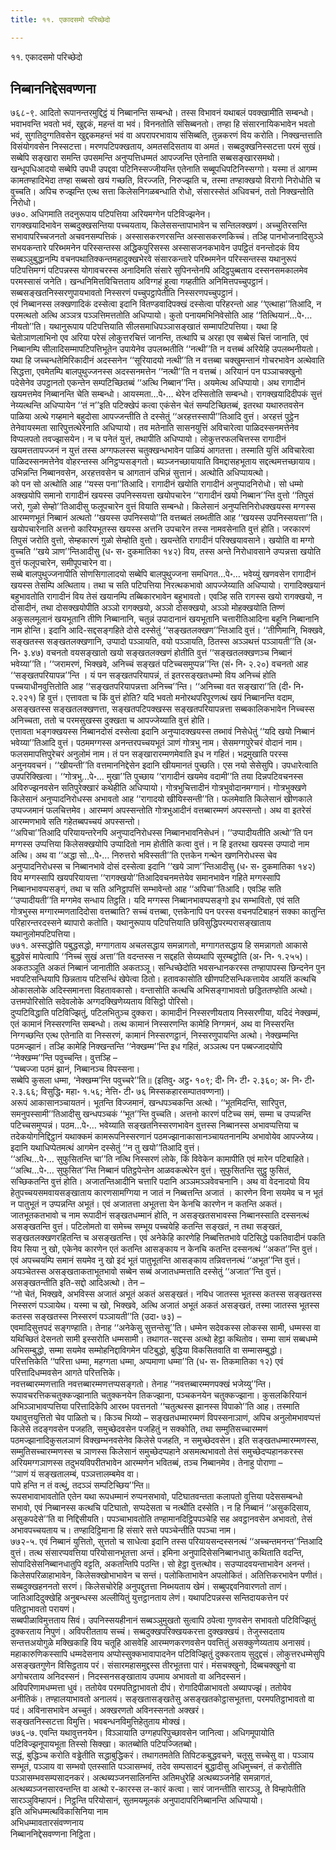```yaml
---
title: ११. एकादसमो परिच्छेदो

---
```

११. एकादसमो परिच्छेदो  


## निब्बाननिद्देसवण्णना

७६८-९. आदितो रूपानन्तरमुद्दिट्ठं यं निब्बानन्ति सम्बन्धो। तस्स विभावनं यथाबलं पवक्खामीति सम्बन्धो।  
भवाभवन्ति भवतो भवं, खुद्दकं, महन्तं वा भवं। विननतोति संसिब्बनतो। तण्हा हि संसारनायिकभावेन भवतो भवं, सुगतिदुग्गतिवसेन खुद्दकमहन्तं भवं वा अपरापरभावाय संसिब्बति, तुन्नकरणं विय करोति। निक्खन्तत्ताति विसंयोगवसेन निस्सटत्ता। मरणपटिपक्खताय, अमतसदिसताय वा अमतं। सब्बदुक्खनिस्सटत्ता परमं सुखं। सब्बेपि सङ्खारा समन्ति उपसमन्ति अनुप्पत्तिधम्मतं आपज्जन्ति एतेनाति सब्बसङ्खारसमथो। खन्धूपधिआदयो सब्बेपि उपधी उपद्दवा पटिनिस्सज्जीयन्ति एतेनाति सब्बूपधिपटिनिस्सग्गो। यस्मा तं आगम्म कामतण्हादिभेदा तण्हा सब्बसो खयं गच्छति, विरज्जति, निरुज्झति च, तस्मा तण्हाक्खयो विरागो निरोधोति च वुच्चति। अपिच रुज्झन्ति एत्थ सत्ता किलेसनिगळबन्धाति रोधो, संसारस्सेतं अधिवचनं, ततो निक्खन्तोति निरोधो।  
७७०. अधिगमाति तदनुरूपाय पटिपत्तिया अरियमग्गेन पटिविज्झनेन।  
रागक्खयादिभावेन सब्बदुक्खसन्तिया पच्चयताय, किलेससन्तापाभावेन च सन्तिलक्खणं। अच्चुतिरसन्ति सभावापरिच्चजनतो अचवनसम्पत्तिकं। अस्सासकरणरसन्ति अस्सासकरणकिच्चं। तञ्हि पानभोजनादिसुञ्ञे सभयकन्तारे परिब्भमनेन परिस्सन्तस्स अद्धिकपुरिसस्स अस्सासजनकभावेन उपट्ठितं वनन्तोदकं विय सब्बञ्ञुबुद्धानम्पि वचनपथातिक्कन्तमहादुक्खभेरवे संसारकन्तारे परिब्भमनेन परिस्सन्तस्स यथानुरूपं पटिपत्तिमग्गं पटिपन्नस्स योगावचरस्स अनादिमति संसारे सुपिनन्तेनपि अदिट्ठपुब्बताय दस्सनसमकालमेव परमस्सासं जनेति। खन्धनिमित्तविचित्तताय अविग्गहं हुत्वा गय्हतीति अनिमित्तपच्चुपट्ठानं। सब्बसङ्खतनिस्सरणुपायभावतो निस्सरणं पच्चुपट्ठापेतीति निस्सरणपच्चुपट्ठानं।  
एवं निब्बानस्स लक्खणादिकं दस्सेत्वा इदानि वितण्डवादिपक्खं दस्सेत्वा परिहरन्तो आह ‘‘एत्थाहा’’तिआदि, न परमत्थतो अत्थि अञ्ञत्र पञ्ञत्तिमत्ततोति अधिप्पायो। कुतो पनायमभिनिवेसोति आह ‘‘तित्थियानं…पे॰… नीयतो’’ति। यथानुरूपाय पटिपत्तियाति सीलसमाधिपञ्ञासङ्खातं सम्मापटिपत्तिया। यथा हि चेतोञाणलाभिनो एव अरिया परेसं लोकुत्तरचित्तं जानन्ति, तत्थापि च अरहा एव सब्बेसं चित्तं जानाति, एवं निब्बानम्पि सीलादिसम्मापटिपत्तिभूतेन उपायेनेव उपलब्भतीति ‘‘नत्थी’’ति न वत्तब्बं अरियेहि उपलब्भनीयतो। यथा हि जच्चन्धतेमिरिकादीनं अदस्सनेन ‘‘सूरियादयो नत्थी’’ति न वत्तब्बा चक्खुमन्तानं गोचरभावेन अत्थेवाति सिद्धत्ता, एवमेतम्पि बालपुथुज्जनस्स अदस्सनमत्तेन ‘‘नत्थी’’ति न वत्तब्बं। अरियानं पन पञ्ञाचक्खुनो पदेसेनेव उपट्ठानतो एकन्तेन सम्पटिच्छितब्बं ‘‘अत्थि निब्बान’’न्ति। अयमेत्थ अधिप्पायो। अथ रागादीनं खयमत्तमेव निब्बानन्ति चेति सम्बन्धो। आयस्मता…पे॰… थेरेन दस्सितोति सम्बन्धो। रागक्खयादिदीपकं सुत्तं नेय्यत्थन्ति अधिप्पायेन ‘‘तं न’’इति पटिक्खेपं कत्वा एकंसेन चेतं सम्पटिच्छितब्बं, इतरथा यथारुतवसेन पाळिया अत्थे गय्हमाने बहुदोसा आपज्जन्तीति ते दस्सेतुं ‘‘अरहत्तस्सापी’’तिआदि वुत्तं। अरहत्तं पुट्ठेन तेनेवायस्मता सारिपुत्तत्थेरेनाति अधिप्पायो। तव मतेनाति सासनयुत्तिं अविचारेत्वा पाळिदस्सनमत्तेनेव विप्पलपतो तवज्झासयेन। न च पनेतं युत्तं, तथापीति अधिप्पायो। लोकुत्तरफलचित्तस्स रागादीनं खयमत्ततापज्जनं न युत्तं तस्स अग्गफलस्स चतुक्खन्धभावेन पाळियं आगतत्ता। तस्माति युत्तिं अविचारेत्वा पाळिदस्सनमत्तेनेव वोहरन्तस्स अनिट्ठप्पसङ्गतो। ब्यञ्जनच्छायायाति विमद्दासहभूताय सद्दत्थमत्तच्छायाय। उभिन्नन्ति निब्बानवसेन, अरहत्तवसेन च आगतानं उभिन्नं सुत्तानं। अत्थोति अधिप्पायत्थो।  
को पन सो अत्थोति आह ‘‘यस्स पना’’तिआदि। रागादीनं खयोति रागादीनं अनुप्पादनिरोधो। सो धम्मो अक्खयोपि समानो रागादीनं खयस्स उपनिस्सयत्ता खयोपचारेन ‘‘रागादीनं खयो निब्बान’’न्ति वुत्तो ‘‘तिपुसं जरो, गुळो सेम्हो’’तिआदीसु फलूपचारेन वुत्तं वियाति सम्बन्धो। किलेसानं अनुप्पत्तिनिरोधक्खयस्स मग्गस्स आरम्मणभूतं निब्बानं अत्थतो ‘‘खयस्स उपनिस्सयो’’ति वत्तब्बतं लब्भतीति आह ‘‘खयस्स उपनिस्सयत्ता’’ति। खयोपचारेनाति अत्तनो कारियभूतस्स खयस्स अत्तनि उपचारेन तस्स नामवसेनाति वुत्तं होति। जरकारणं तिपुसं जरोति वुत्तो, सेम्हकारणं गुळो सेम्होति वुत्तो। खयन्तेति रागादीनं परिक्खयावसाने। खयोति वा मग्गो वुच्चति ‘‘खये ञाण’’न्तिआदीसु (ध॰ स॰ दुकमातिका १४२) विय, तस्स अन्ते निरोधावसाने उप्पन्नत्ता खयोति वुत्तं फलूपचारेन, समीपूपचारेन वा।  
सब्बे बालपुथुज्जनापीति सोणसिगालादयो सब्बेपि बालपुथुज्जना समधिगत…पे॰… भवेय्युं खणवसेन रागादीनं खयस्स तेसम्पि अत्थिताय। तथा च सति पटिपत्तिया निरत्थकभावो आपज्जेय्याति अधिप्पायो। रागादिक्खयानं बहुभावतोति रागादीनं विय तेसं खयानम्पि तब्बिकारभावेन बहुभावतो। एवञ्हि सति रागस्स खयो रागक्खयो, न दोसादीनं, तथा दोसक्खयोपीति अञ्ञो रागक्खयो, अञ्ञो दोसक्खयो, अञ्ञो मोहक्खयोति तिण्णं अकुसलमूलानं खयभूतानि तीणि निब्बानानि, चतुन्नं उपादानानं खयभूतानि चत्तारीतिआदिना बहूनि निब्बानानि नाम होन्ति। इदानि आदि-सद्दसङ्गहिते दोसे दस्सेतुं ‘‘सङ्खतलक्खण’’न्तिआदि वुत्तं। ‘‘तीणिमानि, भिक्खवे, सङ्खतस्स सङ्खतलक्खणानि, उप्पादो पञ्ञायति, वयो पञ्ञायति, ठितस्स अञ्ञथत्तं पञ्ञायती’’ति (अ॰ नि॰ ३.४७) वचनतो वयसङ्खातो खयो सङ्खतलक्खणं होतीति वुत्तं ‘‘सङ्खतलक्खणञ्च निब्बानं भवेय्या’’ति। ‘‘जरामरणं, भिक्खवे, अनिच्चं सङ्खतं पटिच्चसमुप्पन्न’’न्ति (सं॰ नि॰ २.२०) वचनतो आह ‘‘सङ्खतपरियापन्न’’न्ति । यं पन सङ्खतपरियापन्नं, तं इतरसङ्खतधम्मो विय अनिच्चं होति पच्चयाधीनवुत्तितोति आह ‘‘सङ्खतपरियापन्नत्ता अनिच्च’’न्ति। ‘‘अनिच्चा वत सङ्खारा’’ति (दी॰ नि॰ २.२२१) हि वुत्तं। एत्तावता च किं वुत्तं होति? यदि भवतो मनोरथपरिपूरणत्थं खयं निब्बानन्ति वदाम, असङ्खतस्स सङ्खतलक्खणत्ता, सङ्खतपटिपक्खस्स सङ्खतपरियापन्नत्ता सब्बकालिकभावेन निच्चस्स अनिच्चता, ततो च परमसुखस्स दुक्खता च आपज्जेय्याति वुत्तं होति।  
एत्तावता भङ्गक्खयस्स निब्बानदोसं दस्सेत्वा इदानि अनुप्पादक्खयस्स तब्भावं निसेधेतुं ‘‘यदि खयो निब्बानं भवेय्या’’तिआदि वुत्तं। पठममग्गस्स अनन्तरपच्चयभूतं ञाणं गोत्रभु नाम। सेसमग्गपुरेचरं वोदानं नाम। फलसमापत्तिपुरेचरं अनुलोमं नाम। तं पन सङ्खारारम्मणमेवाति इध न गहितं। भद्रमुखाति परस्स अनुनयवचनं। ‘‘खीयन्ती’’ति वत्तमाननिद्देसेन इदानि खीयमानतं पुच्छति। एस नयो सेसेसुपि। उपधारेत्वाति उपपरिक्खित्वा। ‘‘गोत्रभु…पे॰… मुखा’’ति पुच्छाय ‘‘रागादीनं खयमेव वदामी’’ति तया दिन्नपटिवचनस्स अविरुज्झनवसेन सतिपुरेक्खारं कथेहीति अधिप्पायो। गोत्रभुचित्तादीनं गोत्रभुवोदानमग्गानं। गोत्रभुक्खणे किलेसानं अनुप्पादनिरोधस्स अभावतो आह ‘‘रागादयो खीयिस्सन्ती’’ति। फलमेवाति किलेसानं खीणकाले उप्पज्जमानं फलचित्तमेव। आरम्मणं अपस्सन्तोति गोत्रभुआदीनं वत्तब्बारम्मणं अपस्सन्तो। अथ वा इतरेसं आरम्मणभावे सति गहेतब्बपच्चयं अपस्सन्तो।  
‘‘अपिचा’’तिआदि परियायन्तरेनपि अनुप्पादनिरोधस्स निब्बानभावनिसेधनं। ‘‘उप्पादीयतीति अत्थो’’ति पन मग्गस्स उप्पत्तिया किलेसक्खयोपि उप्पादितो नाम होतीति कत्वा वुत्तं। न हि इतरथा खयस्स उप्पादो नाम अत्थि। अथ वा ‘‘अद्धा सो…पे॰… निरुत्तरो भविस्सती’’ति एत्तकेन गन्थेन खणनिरोधस्स चेव अनुप्पादनिरोधस्स च निब्बानभावे दोसं दस्सेत्वा इदानि ‘‘खये ञाण’’न्तिआदीसु (ध॰ स॰ दुकमातिका १४२) विय मग्गस्सापि खयपरियायत्ता ‘‘रागक्खयो’’तिआदिवचनमत्तेयेव समानभावेन गहिते मग्गस्सापि निब्बानभावप्पसङ्गं, तथा च सति अनिट्ठापत्तिं सम्भावेन्तो आह ‘‘अपिचा’’तिआदि। एवञ्हि सति ‘‘उप्पादीयती’’ति मग्गमेव सन्धाय तिट्ठति। यदि मग्गस्स निब्बानभावप्पसङ्गो इध सम्भावितो, एवं सति गोत्रभुस्स मग्गारम्मणतादिदोसा वत्तब्बाति? सच्चं वत्तब्बा, एत्तकेनापि पन परस्स वचनपटिबाहनं सक्का कातुन्ति परिहारन्तरदस्सने ब्यापारो कतोति। यथानुरूपाय पटिपत्तियाति छविसुद्धिपरम्परासङ्खाताय यथानुलोमपटिपत्तिया।  
७७१. अस्सद्धोति पबुद्धसद्धो, मग्गागताय अचलसद्धाय समन्नागतो, मग्गागतसद्धाय हि समन्नागतो आकासे बुद्धवेसं मापेत्वापि ‘‘निच्चं सुखं अत्ता’’ति वदन्तस्स न सद्दहति सेय्यथापि सूरम्बट्ठोति (अ॰ नि॰ १.२५५)। अकतञ्ञूति अकतं निब्बानं जानातीति अकतञ्ञू। सन्धिच्छेदोति भवसन्धानकरस्स तण्हापापस्स छिन्दनेन पुन भवपटिसन्धियापि छिन्नताय पटिसन्धिं खेपेत्वा ठितो। हतावकासोति खीणपटिसन्धिकत्तायेव आयतिं कत्थचि ओकासलोके अदिस्समानत्ता विहतावकासो। वन्तासोति कत्थचि अभिसङ्गाभावतो छड्डिततण्होति अत्थो। उत्तमपोरिसोति सदेवलोके अग्गदक्खिणेय्यताय विसिट्ठो पोरिसो।  
दुप्पटिविद्धाति पटिविज्झितुं, पटिलभितुञ्च दुक्करा। कामादीनं निस्सरणीयताय निस्सरणीया, यदिदं नेक्खम्मं, एतं कामानं निस्सरणन्ति सम्बन्धो। तत्थ कामानं निस्सरणन्ति कामेहि निग्गमनं, अथ वा निस्सरन्ति निग्गच्छन्ति एत्थ एतेनाति वा निस्सरणं, कामानं निस्सरणट्ठानं, निस्सरणुपायन्ति अत्थो। नेक्खम्मन्ति पठमज्झानं। तञ्हि कामेहि निक्खन्तन्ति ‘‘नेक्खम्म’’न्ति इध गहितं, अञ्ञत्थ पन पब्बज्जादयोपि ‘‘नेक्खम्म’’न्ति पवुच्चन्ति। वुत्तञ्हि –  
‘‘पब्बज्जा पठमं झानं, निब्बानञ्च विपस्सना।  
सब्बेपि कुसला धम्मा, ‘नेक्खम्म’न्ति पवुच्चरे’’ति॥ (इतिवु॰ अट्ठ॰ १०९; दी॰ नि॰ टी॰ २.३६०; अ॰ नि॰ टी॰ २.३.६६; विसुद्धि॰ महा॰ १.५६; नेत्ति॰ टी॰ ७६ मिस्सकहारसम्पातवण्णना)।  
अरूपं आकासानञ्चायतनं। भूतन्ति विज्जमानं, खन्धपञ्चकन्ति अत्थो। ‘‘भूतमिदन्ति, सारिपुत्त, समनुपस्सामी’’तिआदीसु खन्धपञ्चकं ‘‘भूत’’न्ति वुच्चति। अत्तनो कारणं पटिच्च समं, सम्मा च उप्पन्नन्ति पटिच्चसमुप्पन्नं। पठम…पे॰… भवेय्याति सङ्खतनिस्सरणभावेन वुत्तस्स निब्बानस्स अभावप्पत्तिया च तदेकयोगनिद्दिट्ठानं यथाक्कमं कामरूपनिस्सरणानं पठमज्झानाकासानञ्चायतनानम्पि अभावोयेव आपज्जेय्य। इदानि यथाधिप्पेतमत्थं आगमेन दस्सेतुं ‘‘न तु खयो’’तिआदि वुत्तं।  
‘‘अत्थि…पे॰… सुफुसितन्ति चा’’ति नत्थि निस्सरणं लोके, किं विवेकेन कामापीति एवं मारेन पटिबाहिते। ‘‘अत्थि…पे॰… सुफुसित’’न्ति निब्बानं पतिट्ठपेन्तेन आळवकत्थेरेन वुत्तं। सुफुसितन्ति सुट्ठु फुसितं, सच्छिकतन्ति वुत्तं होति। अजातन्तिआदीनि चत्तारि पदानि अञ्ञमञ्ञवेवचनानि। अथ वा वेदनादयो विय हेतुपच्चयसमवायसङ्खाताय कारणसामग्गिया न जातं न निब्बत्तन्ति अजातं । कारणेन विना सयमेव च न भूतं न पातुभूतं न उप्पन्नन्ति अभूतं। एवं अजातत्ता अभूतत्ता येन केनचि कारणेन न कतन्ति अकतं। जातभूतकतभावो च नाम रूपादीनं सङ्खतधम्मानं होति, न असङ्खतसभावस्स निब्बानस्साति दस्सनत्थं असङ्खतन्ति वुत्तं। पटिलोमतो वा समेच्च सम्भूय पच्चयेहि कतन्ति सङ्खतं, न तथा सङ्खतं, सङ्खतलक्खणरहितन्ति च असङ्खतन्ति। एवं अनेकेहि कारणेहि निब्बत्तितभावे पटिसिद्धे पकतिवादीनं पकति विय सिया नु खो, एकेनेव कारणेन एतं कतन्ति आसङ्काय न केनचि कतन्ति दस्सनत्थं ‘‘अकत’’न्ति वुत्तं। एवं अपच्चयम्पि समानं सयमेव नु खो इदं भूतं पातुभूतन्ति आसङ्काय तन्निवत्तनत्थं ‘‘अभूत’’न्ति वुत्तं। अयञ्चेतस्स असङ्खताकताभूतभावो सब्बेन सब्बं अजातधम्मत्ताति दस्सेतुं ‘‘अजात’’न्ति वुत्तं।  
असङ्खतन्तीति इति-सद्दो आदिअत्थो। तेन –  
‘‘नो चेतं, भिक्खवे, अभविस्स अजातं अभूतं अकतं असङ्खतं। नयिध जातस्स भूतस्स कतस्स सङ्खतस्स निस्सरणं पञ्ञायेथ। यस्मा च खो, भिक्खवे, अत्थि अजातं अभूतं अकतं असङ्खतं, तस्मा जातस्स भूतस्स कतस्स सङ्खतस्स निस्सरणं पञ्ञायती’’ति (उदा॰ ७३) –  
एवमादिसुत्तपदं सङ्गण्हाति। तेनाह ‘‘अनेकेसु सुत्तन्तेसू’’ति। धम्मेन सदेवकस्स लोकस्स सामी, धम्मस्स वा यथिच्छितं देसनतो सामी इस्सरोति धम्मसामी। तथागत-सद्दस्स अत्थो हेट्ठा कथितोव। सम्मा सामं सब्बधम्मे अभिसम्बुद्धो, सम्मा सयमेव सम्मोहनिद्दाविगमेन पटिबुद्धो, बुद्धिया विकसितवाति वा सम्मासम्बुद्धो।  
परित्तत्तिकेति ‘‘परित्ता धम्मा, महग्गता धम्मा, अप्पमाणा धम्मा’’ति (ध॰ स॰ तिकमातिका १२) एवं परित्तादिधम्मवसेन आगते परित्तत्तिके।  
नवत्तब्बारम्मणत्ताति नवत्तब्बारम्मणत्तप्पसङ्गतो। तेनाह ‘‘नवत्तब्बारम्मणपक्खं भजेय्यु’’न्ति। रूपावचरत्तिकचतुक्कज्झानाति चतुक्कनयेन तिकज्झाना, पञ्चकनयेन चतुक्कज्झाना। कुसलकिरियानं अभिञ्ञाभावप्पत्तिया परित्तादिकेपि आरब्भ पवत्तनतो ‘‘चतुत्थस्स झानस्स विपाको’’ति आह। तस्माति यथावुत्तयुत्तितो चेव पाळितो च। किञ्च भिय्यो – सङ्खतधम्मारम्मणं विपस्सनाञाणं, अपिच अनुलोमभावप्पत्तं किलेसे तदङ्गवसेन पजहति, समुच्छेदवसेन पजहितुं न सक्कोति, तथा सम्मुतिसच्चारम्मणं पठमज्झानादिकुसलञाणं विक्खम्भनवसेनेव किलेसे पजहति, न समुच्छेदवसेन। इति सङ्खतधम्मारम्मणस्स, सम्मुतिसच्चारम्मणस्स च ञाणस्स किलेसानं समुच्छेदप्पहाने असमत्थभावतो तेसं समुच्छेदप्पहानकरस्स अरियमग्गञाणस्स तदुभयविपरीतभावेन आरम्मणेन भवितब्बं, तञ्च निब्बानमेव। तेनाहु पोराणा –  
‘‘ञाणं यं सङ्खतालम्बं, पञ्ञत्तालम्बमेव वा।  
पापे हन्ति न तं वत्थुं, तदञ्ञं सम्पटिच्छिय’’न्ति॥  
रूपसभावाभावतोति एतेन यथा रूपधम्मानं रुप्पनसभावो, पटिघातवन्तता कलापतो वुत्तिया पदेससम्बन्धो सभावो, एवं निब्बानस्स कत्थचि पटिघातो, सप्पदेसता च नत्थीति दस्सेति। न हि निब्बानं ‘‘असुकदिसाय, असुकपदेसे’’ति वा निद्दिसीयति। पपञ्चाभावतोति तण्हामानदिट्ठिपपञ्चेहि सह अवट्ठानवसेन अभावतो, तेसं अभावपच्चयताय च। तण्हादिट्ठिमाना हि संसारे सत्ते पपञ्चेन्तीति पपञ्चा नाम।  
७७२-५. एवं निब्बानं युत्तितो, सुत्ततो च साधेत्वा इदानि तस्स परियायसन्दस्सनत्थं ‘‘अच्चन्तमनन्त’’न्तिआदि वुत्तं। तत्थ संसारप्पवत्तिया परियोसानभूतत्ता अन्तं। इमिना अनुपादिसेसनिब्बानधातु कथिताति वदन्ति, सोपादिसेसनिब्बानधातुपि वट्टति, अकतन्तिपि पठन्ति। सो हेट्ठा वुत्तत्थोव। सउप्पादवयन्ताभावेन अनन्तं। किलेसपरिळाहाभावेन, किलेसक्खोभाभावेन च सन्तं। पलोकिताभावेन अपलोकितं। अतित्तिकरभावेन पणीतं। सब्बदुक्खहननतो सरणं। किलेसचोरेहि अनुपद्दुतत्ता निब्भयताय खेमं। सब्बुपद्दवनिवारणतो ताणं। जातिआदिदुक्खेहि अनुबन्धस्स अल्लीयितुं युत्तट्ठानताय लेणं। यथापटिपन्नस्स सन्तिदायकत्तेन परं पतिट्ठाभावतो परायणं।  
सब्बपीळाविमुत्तताय सिवं। उपनिस्सयहीनानं सब्बञ्ञुमुखतो सुत्वापि ठपेत्वा गुणवसेन सभावतो पटिविज्झितुं दुक्करताय निपुणं। अविपरीतताय सच्चं। सब्बदुक्खपरिक्खयकरत्ता दुक्खक्खयं। तेजुस्सदताय सन्तत्तअयोगुळे मक्खिकाहि विय चतूहि आसवेहि आरम्मणकरणवसेन पवत्तितुं असक्कुणेय्यताय अनासवं। महाकारुणिकस्सापि धम्मदेसनाय अप्पोस्सुक्कभावापादनेन पटिविज्झितुं दुक्करताय सुदुद्दसं। लोकुत्तरधम्मेसुपि असङ्खतगुणेन विसिट्ठताय परं। संसारमहासमुद्दस्स तीरभूतत्ता पारं। मंसचक्खुनो, दिब्बचक्खुनो वा अगोचरताय अनिदस्सनं। निदस्सनसङ्खाताय उपमाय अभावतो वा अनिदस्सनं।  
अविपरिणामधम्मत्ता धुवं। ततोयेव परमपतिट्ठाभावतो दीपं। रोगादिपीळाभावतो अब्यापज्झं। ततोयेव अनीतिकं। तण्हालयाभावतो अनालयं। सङ्खतासङ्खतेसु असङ्खतकोट्ठासभूतत्ता, परमपतिट्ठाभावतो वा पदं। अविनासभावेन अच्चुतं। अक्खरणतो अविनस्सनतो अक्खरं।  
सङ्खतनिस्सटत्ता विमुत्ति। भवबन्धनविमुत्तिहेतुताय मोक्खं।  
७७६-७. एवन्ति यथावुत्तनयेन। विञ्ञायाति उग्गहपरिपुच्छावसेन जानित्वा। अधिगमूपायोति पटिविज्झनूपायभूता तिस्सो सिक्खा। कातब्बोति पटिपज्जितब्बो।  
सद्धं, बुद्धिञ्च करोति वड्ढेतीति सद्धाबुद्धिकरं। तथागतमतेति तिपिटकबुद्धवचने, चतूसु सच्चेसु वा। पञ्ञाय सम्भूतं, पञ्ञाय वा सम्भवो एतस्साति पञ्ञासम्भवं, तदेव सम्पसादनं बुद्धादीसु अधिमुच्चनं, तं करोतीति पञ्ञासम्भवसम्पसादनकरं। अत्थब्यञ्जनसालिनन्ति अतिमधुरेहि अत्थब्यञ्जनेहि समन्नागतं, अत्थब्यञ्जनसारवन्तन्ति वा अत्थो र-कारस्स ल-कारं कत्वा। सारं जानन्तीति सारञ्ञू, ते विम्हापेतीति सारञ्ञुविम्हापनं। निट्ठन्ति परियोसानं, सुतमयमूलकं अनुपादापरिनिब्बानन्ति अधिप्पायो।  
इति अभिधम्मत्थविकासिनिया नाम  
अभिधम्मावतारसंवण्णनाय  
निब्बाननिद्देसवण्णना निट्ठिता।  